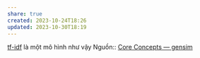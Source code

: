 ```yaml
---
share: true
created: 2023-10-24T18:26
updated: 2023-10-30T18:19
---
```

[tf-idf](./tf-idf%20gi%C3%BAp%20x%C3%A1c%20%C4%91%E1%BB%8Bnh%20%C4%91%E1%BB%99%20quan%20tr%E1%BB%8Dng%20c%E1%BB%A7a%20m%E1%BB%99t%20t%E1%BB%AB%20trong%20m%E1%BB%99t%20v%C4%83n%20b%E1%BA%A3n%20trong%20b%E1%BB%99%20v%C4%83n%20b%E1%BA%A3n.md) là một mô hình như vậy
Nguồn:: [Core Concepts — gensim](https://radimrehurek.com/gensim/auto_examples/core/run_core_concepts.html#model)
